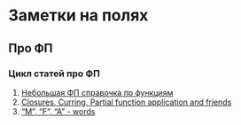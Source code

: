 # Заметки на полях

## Про ФП

### Цикл статей про ФП

1. [Небольшая ФП справочка по функциям](/notes/about_fp/fp-i.html)
2. [Closures, Curring, Partial function application and friends](/notes/about_fp/fp-ii.html)
3. [“M”, “F”, “A” - words](/notes/about_fp/fp-iii.html)
